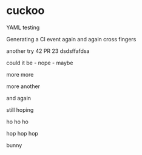 # cuckoo
YAML testing

Generating a CI event again and again
cross fingers

another try
42
PR 23
dsdsffafdsa


could it be - nope - maybe

more
more

more
another

and again

still hoping

ho ho ho

hop hop hop

bunny
